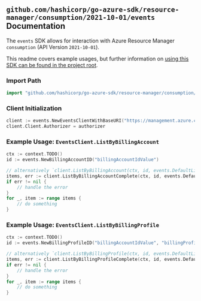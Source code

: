 
## `github.com/hashicorp/go-azure-sdk/resource-manager/consumption/2021-10-01/events` Documentation

The `events` SDK allows for interaction with Azure Resource Manager `consumption` (API Version `2021-10-01`).

This readme covers example usages, but further information on [using this SDK can be found in the project root](https://github.com/hashicorp/go-azure-sdk/tree/main/docs).

### Import Path

```go
import "github.com/hashicorp/go-azure-sdk/resource-manager/consumption/2021-10-01/events"
```


### Client Initialization

```go
client := events.NewEventsClientWithBaseURI("https://management.azure.com")
client.Client.Authorizer = authorizer
```


### Example Usage: `EventsClient.ListByBillingAccount`

```go
ctx := context.TODO()
id := events.NewBillingAccountID("billingAccountIdValue")

// alternatively `client.ListByBillingAccount(ctx, id, events.DefaultListByBillingAccountOperationOptions())` can be used to do batched pagination
items, err := client.ListByBillingAccountComplete(ctx, id, events.DefaultListByBillingAccountOperationOptions())
if err != nil {
	// handle the error
}
for _, item := range items {
	// do something
}
```


### Example Usage: `EventsClient.ListByBillingProfile`

```go
ctx := context.TODO()
id := events.NewBillingProfileID("billingAccountIdValue", "billingProfileIdValue")

// alternatively `client.ListByBillingProfile(ctx, id, events.DefaultListByBillingProfileOperationOptions())` can be used to do batched pagination
items, err := client.ListByBillingProfileComplete(ctx, id, events.DefaultListByBillingProfileOperationOptions())
if err != nil {
	// handle the error
}
for _, item := range items {
	// do something
}
```
